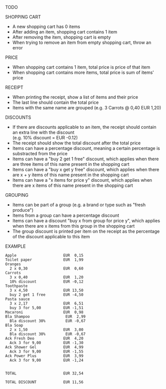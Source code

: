 TODO

SHOPPING CART
- A new shopping cart has 0 items
- After adding an item, shopping cart contains 1 item
- After removing the item, shopping cart is empty
- When trying to remove an item from empty shopping cart, throw an error

PRICE
- When shopping cart contains 1 item, total price is price of that item
- When shopping cart contains more items, total price is sum of items' price

RECEIPT
- When printing the receipt, show a list of items and their price
- The last line should contain the total price
- Items with the same name are grouped (e.g. 3 Carrots @ 0,40      EUR 1,20)

DISCOUNTS
- If there are discounts applicable to an item, the receipt should contain 
an extra line with the discount  
(e.g. 10% discount = EUR -0.12)
- The receipt should show the total discount after the total price
- Items can have a percentage discount, meaning a certain percentage is 
substracted from the price
- Items can have a "buy 2 get 1 free" discount, which applies when there
are three items of this name present in the shopping cart
- Items can have a "buy x get y free" discount, which applies when there
are x + y items of this name present in the shopping cart
- Items can have a "x items for price y" discount, which applies when there
are x items of this name present in the shopping cart

GROUPING
- Items can be part of a group (e.g. a brand or type such as "fresh produce")
- Items from a group can have a percentage discount
- Items can have a discount "buy x from group for price y", which applies when
there are x items from this group in the shopping cart
- The group discount is printed per item on the receipt as the percentage of the 
discount applicable to this item

EXAMPLE

```
Apple                     EUR  0,15
Toilet paper              EUR  1,99
Oranges 
  2 x 0,30                EUR  0,60
Carrots
  3 x 0,40                EUR  1,20
  10% discount            EUR -0,12
Toothpaste
  3 x 4,50                EUR 13,50
  buy 2 get 1 free        EUR -4,50
Pasta sauce
  3 x 2,17                EUR  6,51
  buy 3 for 5,00          EUR -1,51
Macaroni                  EUR  0,98
Bla Shampoo                EUR  2,99
  Bla discount 30%         EUR -0,67
Bla Soap
  2 x 1,50                EUR  3,00
  Bla discount 30%         EUR -0,67
Ack Fresh Deo             EUR  4,20
  Ack 3 for 9,00          EUR -1,30
Ack Shower Gel            EUR  4,99
  Ack 3 for 9,00          EUR -1,55
Ack Power Plus            EUR  3,99
  Ack 3 for 9,00          EUR -1,24


TOTAL                     EUR 32,54 

TOTAL DISCOUNT            EUR 11,56
```
